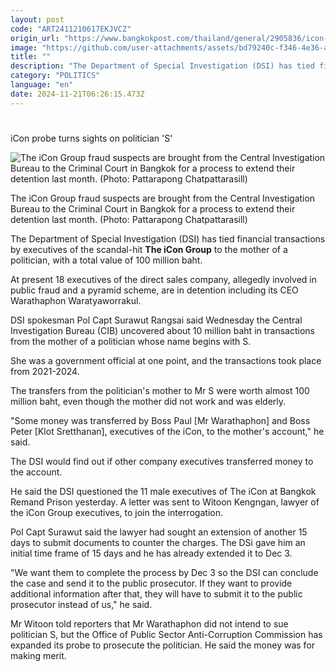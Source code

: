 ```yaml
---
layout: post
code: "ART2411210617EKJVCZ"
origin_url: "https://www.bangkokpost.com/thailand/general/2905836/icon-probe-turns-sights-on-politician-s"
image: "https://github.com/user-attachments/assets/bd79240c-f346-4e36-a570-911f86c8344c"
title: ""
description: "The Department of Special Investigation (DSI) has tied financial transactions by executives of the scandal-hit  The iCon Group  to the mother of a politician, with a total value of 100 million baht."
category: "POLITICS"
language: "en"
date: 2024-11-21T06:26:15.473Z
---
```


# 

iCon probe turns sights on politician 'S'

![The iCon Group fraud suspects are brought from the Central Investigation Bureau to the Criminal Court in Bangkok for a process to extend their detention last month. (Photo: Pattarapong Chatpattarasill)](https://github.com/user-attachments/assets/bc53bd0d-e1cf-4d6a-82b7-63318305251b)

The iCon Group fraud suspects are brought from the Central Investigation Bureau to the Criminal Court in Bangkok for a process to extend their detention last month. (Photo: Pattarapong Chatpattarasill)

The Department of Special Investigation (DSI) has tied financial transactions by executives of the scandal-hit **The iCon Group** to the mother of a politician, with a total value of 100 million baht.

At present 18 executives of the direct sales company, allegedly involved in public fraud and a pyramid scheme, are in detention including its CEO Warathaphon Waratyaworrakul.

DSI spokesman Pol Capt Surawut Rangsai said Wednesday the Central Investigation Bureau (CIB) uncovered about 10 million baht in transactions from the mother of a politician whose name begins with S.

She was a government official at one point, and the transactions took place from 2021-2024.

The transfers from the politician's mother to Mr S were worth almost 100 million baht, even though the mother did not work and was elderly.

"Some money was transferred by Boss Paul \[Mr Warathaphon\] and Boss Peter \[Klot Sretthanan\], executives of the iCon, to the mother's account," he said.

The DSI would find out if other company executives transferred money to the account.

He said the DSI questioned the 11 male executives of The iCon at Bangkok Remand Prison yesterday. A letter was sent to Witoon Kengngan, lawyer of the iCon Group executives, to join the interrogation.

Pol Capt Surawut said the lawyer had sought an extension of another 15 days to submit documents to counter the charges. The DSi gave him an initial time frame of 15 days and he has already extended it to Dec 3.

"We want them to complete the process by Dec 3 so the DSI can conclude the case and send it to the public prosecutor. If they want to provide additional information after that, they will have to submit it to the public prosecutor instead of us," he said.

Mr Witoon told reporters that Mr Warathaphon did not intend to sue politician S, but the Office of Public Sector Anti-Corruption Commission has expanded its probe to prosecute the politician. He said the money was for making merit.
